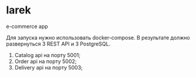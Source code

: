# larek
e-commerce app

Для запуска нужно использовать docker-compose.
В результате должно развернуться 3 REST API и 3 PostgreSQL.
1. Catalog api на порту 5001;
2. Order api на порту 5002;
3. Delivery api на порту 5003;
